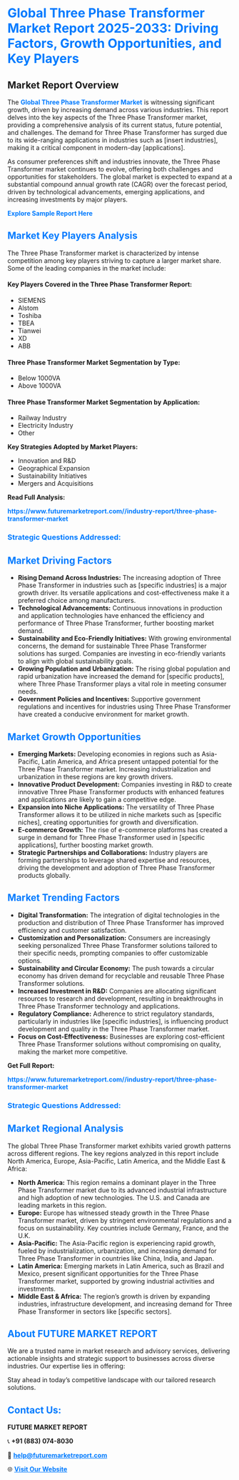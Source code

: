 <h1 style="color: #007BFF;">Global Three Phase Transformer Market Report 2025-2033: Driving Factors, Growth Opportunities, and Key Players</h1>

<section id="overview">
<h2>Market Report Overview</h2>
<p>The <a href="https://www.futuremarketreport.com//industry-report/three-phase-transformer-market" style="color: #007BFF; text-decoration: none;"><strong>Global Three Phase Transformer Market</strong></a> is witnessing significant growth, driven by increasing demand across various industries. This report delves into the key aspects of the Three Phase Transformer market, providing a comprehensive analysis of its current status, future potential, and challenges. The demand for Three Phase Transformer has surged due to its wide-ranging applications in industries such as [insert industries], making it a critical component in modern-day [applications].</p>
<p>As consumer preferences shift and industries innovate, the Three Phase Transformer market continues to evolve, offering both challenges and opportunities for stakeholders. The global market is expected to expand at a substantial compound annual growth rate (CAGR) over the forecast period, driven by technological advancements, emerging applications, and increasing investments by major players.</p>
</section>

<section id="overview">
<p><a href="https://www.futuremarketreport.com//request-sample/reportId=53643" style="color: #007BFF; text-decoration: none;"><strong>Explore Sample Report Here</strong></a></p>
</section>

<section id="key-players">
<h2 style="color: #007BFF;">Market Key Players Analysis</h2>
<p>The Three Phase Transformer market is characterized by intense competition among key players striving to capture a larger market share. Some of the leading companies in the market include:</p>
<h4>Key Players Covered in the Three Phase Transformer Report:</h4>
<ul><li>SIEMENS</li><li>Alstom</li><li>Toshiba</li><li>TBEA</li><li>Tianwei</li><li>XD</li><li>ABB</li></ul>
<h4>Three Phase Transformer Market Segmentation by Type:</h4>
<ul><li>Below 1000VA</li><li>Above 1000VA</li></ul>

<h4>Three Phase Transformer Market Segmentation by Application:</h4>
<ul><li>Railway Industry</li><li>Electricity Industry</li><li>Other</li></ul>
<p><strong>Key Strategies Adopted by Market Players:</strong></p>
<ul>
<li>Innovation and R&D</li>
<li>Geographical Expansion</li>
<li>Sustainability Initiatives</li>
<li>Mergers and Acquisitions</li>
</ul>
</section>

<section>
<p><strong>Read Full Analysis: </strong></p><a href="https://www.futuremarketreport.com//industry-report/three-phase-transformer-market" style="color: #007BFF; text-decoration: none;"><strong>https://www.futuremarketreport.com//industry-report/three-phase-transformer-market</strong></a>
<h3 style="color: #007BFF;">Strategic Questions Addressed:</h3>
</section>

<section id="driving-factors">
<h2 style="color: #007BFF;">Market Driving Factors</h2>
<ul>
<li><strong>Rising Demand Across Industries:</strong> The increasing adoption of Three Phase Transformer in industries such as [specific industries] is a major growth driver. Its versatile applications and cost-effectiveness make it a preferred choice among manufacturers.</li>
<li><strong>Technological Advancements:</strong> Continuous innovations in production and application technologies have enhanced the efficiency and performance of Three Phase Transformer, further boosting market demand.</li>
<li><strong>Sustainability and Eco-Friendly Initiatives:</strong> With growing environmental concerns, the demand for sustainable Three Phase Transformer solutions has surged. Companies are investing in eco-friendly variants to align with global sustainability goals.</li>
<li><strong>Growing Population and Urbanization:</strong> The rising global population and rapid urbanization have increased the demand for [specific products], where Three Phase Transformer plays a vital role in meeting consumer needs.</li>
<li><strong>Government Policies and Incentives:</strong> Supportive government regulations and incentives for industries using Three Phase Transformer have created a conducive environment for market growth.</li>
</ul>
</section>

<section id="growth-opportunities">
<h2 style="color: #007BFF;">Market Growth Opportunities</h2>
<ul>
<li><strong>Emerging Markets:</strong> Developing economies in regions such as Asia-Pacific, Latin America, and Africa present untapped potential for the Three Phase Transformer market. Increasing industrialization and urbanization in these regions are key growth drivers.</li>
<li><strong>Innovative Product Development:</strong> Companies investing in R&D to create innovative Three Phase Transformer products with enhanced features and applications are likely to gain a competitive edge.</li>
<li><strong>Expansion into Niche Applications:</strong> The versatility of Three Phase Transformer allows it to be utilized in niche markets such as [specific niches], creating opportunities for growth and diversification.</li>
<li><strong>E-commerce Growth:</strong> The rise of e-commerce platforms has created a surge in demand for Three Phase Transformer used in [specific applications], further boosting market growth.</li>
<li><strong>Strategic Partnerships and Collaborations:</strong> Industry players are forming partnerships to leverage shared expertise and resources, driving the development and adoption of Three Phase Transformer products globally.</li>
</ul>
</section>

<section id="trending-factors">
<h2 style="color: #007BFF;">Market Trending Factors</h2>
<ul>
<li><strong>Digital Transformation:</strong> The integration of digital technologies in the production and distribution of Three Phase Transformer has improved efficiency and customer satisfaction.</li>
<li><strong>Customization and Personalization:</strong> Consumers are increasingly seeking personalized Three Phase Transformer solutions tailored to their specific needs, prompting companies to offer customizable options.</li>
<li><strong>Sustainability and Circular Economy:</strong> The push towards a circular economy has driven demand for recyclable and reusable Three Phase Transformer solutions.</li>
<li><strong>Increased Investment in R&D:</strong> Companies are allocating significant resources to research and development, resulting in breakthroughs in Three Phase Transformer technology and applications.</li>
<li><strong>Regulatory Compliance:</strong> Adherence to strict regulatory standards, particularly in industries like [specific industries], is influencing product development and quality in the Three Phase Transformer market.</li>
<li><strong>Focus on Cost-Effectiveness:</strong> Businesses are exploring cost-efficient Three Phase Transformer solutions without compromising on quality, making the market more competitive.</li>
</ul>
</section>

<section>
<p><strong>Get Full Report: </strong></p><a href="https://www.futuremarketreport.com//industry-report/three-phase-transformer-market" style="color: #007BFF; text-decoration: none;"><strong>https://www.futuremarketreport.com//industry-report/three-phase-transformer-market</strong></a>
<h3 style="color: #007BFF;">Strategic Questions Addressed:</h3>
</section>


<section id="regional-analysis">
<h2 style="color: #007BFF;">Market Regional Analysis</h2>
<p>The global Three Phase Transformer market exhibits varied growth patterns across different regions. The key regions analyzed in this report include North America, Europe, Asia-Pacific, Latin America, and the Middle East & Africa:</p>
<ul>
<li><strong>North America:</strong> This region remains a dominant player in the Three Phase Transformer market due to its advanced industrial infrastructure and high adoption of new technologies. The U.S. and Canada are leading markets in this region.</li>
<li><strong>Europe:</strong> Europe has witnessed steady growth in the Three Phase Transformer market, driven by stringent environmental regulations and a focus on sustainability. Key countries include Germany, France, and the U.K.</li>
<li><strong>Asia-Pacific:</strong> The Asia-Pacific region is experiencing rapid growth, fueled by industrialization, urbanization, and increasing demand for Three Phase Transformer in countries like China, India, and Japan.</li>
<li><strong>Latin America:</strong> Emerging markets in Latin America, such as Brazil and Mexico, present significant opportunities for the Three Phase Transformer market, supported by growing industrial activities and investments.</li>
<li><strong>Middle East & Africa:</strong> The region’s growth is driven by expanding industries, infrastructure development, and increasing demand for Three Phase Transformer in sectors like [specific sectors].</li>
</ul>
</section>

<footer>
<h2 style="color: #007BFF;">About FUTURE MARKET REPORT</h2>
<p>We are a trusted name in market research and advisory services, delivering actionable insights and strategic support to businesses across diverse industries. Our expertise lies in offering:</p>

<p>Stay ahead in today’s competitive landscape with our tailored research solutions.</p>

<h2 style="color: #007BFF;">Contact Us:</h2>
<p><strong>FUTURE MARKET REPORT</strong></p>
<p>📞 <strong>+91 (883) 074-8030</strong></p>
<p>📧 <strong><a href="mailto:help@futuremarketreport.com" style="color: #007BFF;">help@futuremarketreport.com</a></strong></p>
<p>🌐 <strong><a href="https://www.futuremarketreport.com/" style="color: #007BFF;">Visit Our Website</a></strong></p>
</footer>